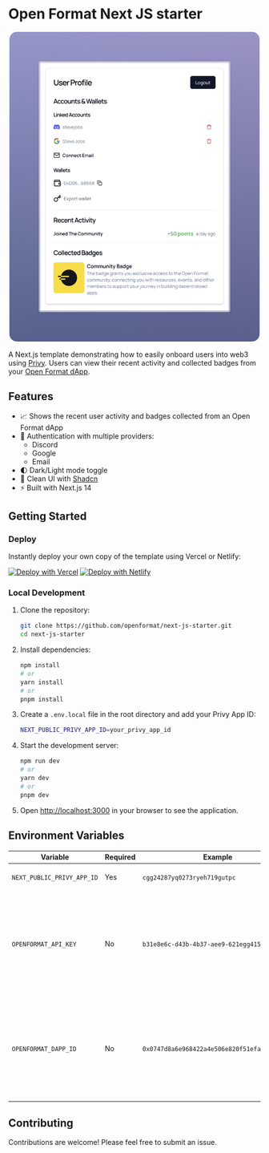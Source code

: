 # Open Format Next JS starter

<div align="center">
  <img src="./public/images/preview.jpeg" alt="Open Format Next JS Starter" style="border-radius: 15px; max-width: 500px;" />
</div>

A Next.js template demonstrating how to easily onboard users into web3 using [Privy](https://privy.io). Users can view their recent activity and collected badges from your [Open Format dApp](https://app.openformat.tech).

## Features

- 📈 Shows the recent user activity and badges collected from an Open Format dApp
- 🔐 Authentication with multiple providers:
  - Discord
  - Google
  - Email
- 🌓 Dark/Light mode toggle
- 🎨 Clean UI with [Shadcn](https://ui.shadcn.com)
- ⚡️ Built with Next.js 14

## Getting Started

### Deploy

Instantly deploy your own copy of the template using Vercel or Netlify:

[![Deploy with Vercel](https://vercel.com/button)](https://vercel.com/new/clone?repository-url=https%3A%2F%2Fgithub.com%2Fopenformat%2Fnext-js-starter&env=NEXT_PUBLIC_PRIVY_APP_ID,OPENFORMAT_API_KEY,OPENFORMAT_DAPP_ID) [![Deploy with Netlify](https://www.netlify.com/img/deploy/button.svg)](https://app.netlify.com/start/deploy?repository=https://github.com/openformat/next-js-starter)

### Local Development

1. Clone the repository:

   ```bash
   git clone https://github.com/openformat/next-js-starter.git
   cd next-js-starter
   ```

2. Install dependencies:

   ```bash
   npm install
   # or
   yarn install
   # or
   pnpm install
   ```

3. Create a `.env.local` file in the root directory and add your Privy App ID:

   ```bash
   NEXT_PUBLIC_PRIVY_APP_ID=your_privy_app_id
   ```

4. Start the development server:

   ```bash
   npm run dev
   # or
   yarn dev
   # or
   pnpm dev
   ```

5. Open [http://localhost:3000](http://localhost:3000) in your browser to see the application.

## Environment Variables

| Variable                   | Required | Example                                      | Description                                                                                                                                          |
| -------------------------- | -------- | -------------------------------------------- | ---------------------------------------------------------------------------------------------------------------------------------------------------- |
| `NEXT_PUBLIC_PRIVY_APP_ID` | Yes      | `cgg24287yq0273ryeh719gutpc`                 | Your [Privy](https://privy.io) application ID                                                                                                        |
| `OPENFORMAT_API_KEY`       | No       | `b31e8e6c-d43b-4b37-aee9-621egg415b8e`       | Required to display Recent Activity and Collected Badges in your dApp. Generate API Key in the Open Format [Dashboard](https://app.openformat.tech). |
| `OPENFORMAT_DAPP_ID`       | No       | `0x0747d8a6e968422a4e506e820f51efaef757956c` | Required to display Recent Activity and Collected Badges in your dApp. Create dApp in the Open Format [Dashboard](https://app.openformat.tech).      |

## Contributing

Contributions are welcome! Please feel free to submit an issue.
